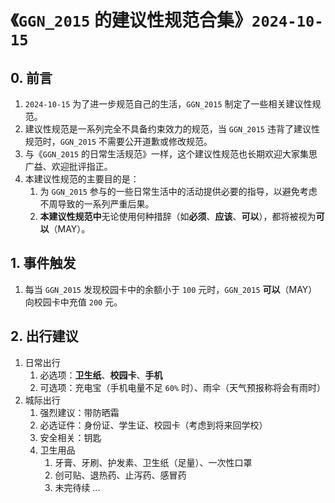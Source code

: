 # 《`GGN_2015` 的建议性规范合集》`2024-10-15`

## 0. 前言

1. `2024-10-15` 为了进一步规范自己的生活，`GGN_2015` 制定了一些相关建议性规范。
2. 建议性规范是一系列完全不具备约束效力的规范，当 `GGN_2015` 违背了建议性规范时，`GGN_2015` 不需要公开道歉或修改规范。
3. 与《`GGN_2015` 的日常生活规范》一样，这个建议性规范也长期欢迎大家集思广益、欢迎批评指正。
4. 本建议性规范的主要目的是：
   1. 为 `GGN_2015` 参与的一些日常生活中的活动提供必要的指导，以避免考虑不周导致的一系列严重后果。
   2. **本建议性规范中**无论使用何种措辞（如**必须**、**应该**、**可以**），都将被视为**可以**（MAY）。

## 1. 事件触发

1. 每当 `GGN_2015` 发现校园卡中的余额小于 `100` 元时，`GGN_2015` **可以**（MAY）向校园卡中充值 `200` 元。

## 2. 出行建议

1. 日常出行
   1. 必选项：**卫生纸**、**校园卡**、**手机**
   2. 可选项：充电宝（手机电量不足 `60%` 时）、雨伞（天气预报称将会有雨时）
2. 城际出行
   1. 强烈建议：带防晒霜
   2. 必选证件：身份证、学生证、校园卡（考虑到将来回学校）
   3. 安全相关：钥匙
   4. 卫生用品
      1. 牙膏、牙刷、护发素、卫生纸（足量）、一次性口罩
      2. 创可贴、退热药、止泻药、感冒药
      3. 未完待续 ...

